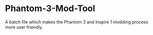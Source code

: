 # Phantom-3-Mod-Tool
A batch file which makes the Phantom 3 and Inspire 1 modding process more user friendly.
